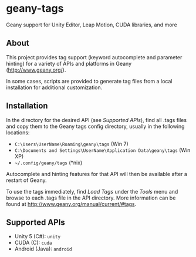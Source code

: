 geany-tags
==========

Geany support for Unity Editor, Leap Motion, CUDA libraries, and more


About
-----

This project provides tag support (keyword autocomplete and parameter hinting) 
for a variety of APIs and platforms in Geany (<http://www.geany.org/>).

In some cases, scripts are provided to generate tag files from a local 
installation for additional customization.


Installation
------------

In the directory for the desired API (see *Supported APIs*), find all .tags 
files and copy them to the Geany tags config directory, usually in the 
following locations:

*   `C:\Users\UserName\Roaming\geany\tags` (Win 7)
*   `C:\Documents and Settings\UserName\Application Data\geany\tags` (Win XP)
*   `~/.config/geany/tags` (*nix)

Autocomplete and hinting features for that API will then be available after a 
restart of Geany.

To use the tags immediately, find *Load Tags* under the *Tools* menu and browse 
to each .tags file in the API directory. More information can be found at 
<http://www.geany.org/manual/current/#tags>.


Supported APIs
--------------

*   Unity 5 (C#): `unity`
*   CUDA (C): `cuda`
*   Android (Java): `android`
